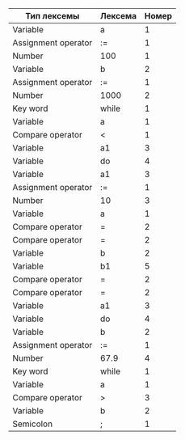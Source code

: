 | Тип лексемы | Лексема  | Номер|
| ----------- | ----------- | -------- |
| Variable | a | 1 |
| Assignment operator | := | 1 |
| Number | 100 | 1 |
| Variable | b | 2 |
| Assignment operator | := | 1 |
| Number | 1000 | 2 |
| Key word | while | 1 |
| Variable | a | 1 |
| Compare operator | < | 1 |
| Variable | a1 | 3 |
| Variable | do | 4 |
| Variable | a1 | 3 |
| Assignment operator | := | 1 |
| Number | 10 | 3 |
| Variable | a | 1 |
| Compare operator | = | 2 |
| Compare operator | = | 2 |
| Variable | b | 2 |
| Variable | b1 | 5 |
| Compare operator | = | 2 |
| Compare operator | = | 2 |
| Variable | a1 | 3 |
| Variable | do | 4 |
| Variable | b | 2 |
| Assignment operator | := | 1 |
| Number | 67.9 | 4 |
| Key word | while | 1 |
| Variable | a | 1 |
| Compare operator | \> | 3 |
| Variable | b | 2 |
| Semicolon | ; | 1 |
